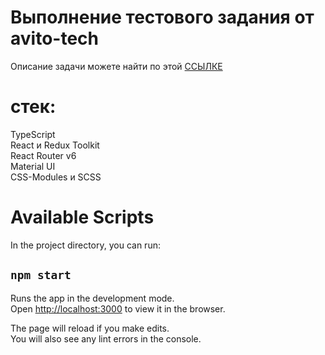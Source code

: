 # Выполнение тестового задания от avito-tech

Описание задачи можете найти по этой [ССЫЛКЕ](https://github.com/avito-tech/internship_frontend_2022)

# стек:

TypeScript \
React и Redux Toolkit \
React Router v6 \
Material UI \
CSS-Modules и SCSS

# Available Scripts

In the project directory, you can run:

## `npm start`

Runs the app in the development mode.\
Open [http://localhost:3000](http://localhost:3000) to view it in the browser.

The page will reload if you make edits.\
You will also see any lint errors in the console.
